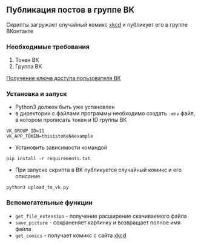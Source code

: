 ## Публикация постов в группе ВК

Скрипты загружает случайный комикс [xkcd](https://xkcd.com/) и публикует его в группе ВКонтакте

### Необходимые требования

1. Токен ВК
2. Группа ВК

[Получение ключа доступа пользователя ВК](https://vk.com/dev/implicit_flow_user)

### Установка и запуск

- Python3 должен быть уже установлен
- в директории с файлами программы необходимо создать `.env` файл, в котором прописать токен и ID группы ВК
```
VK_GROUP_ID=11
VK_APP_TOKEN=thisistoKeN4example
```
- Установить зависимости командой
```
pip install -r requirements.txt
```
- При запуске скрипта в ВК публикуется случайный комикс и его описание
```
python3 upload_to_vk.py
```

### Вспомогательные функции

- `get_file_extension` - получение расширение скачиваемого файла
- `save_picture` - сохраненяет картинку и возвращает полное имя файла
- `get_comics` - получает комикс с сайта [xkcd](https://xkcd.com/)